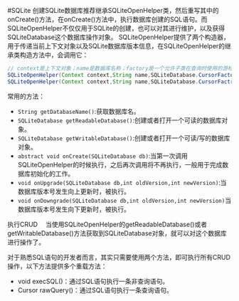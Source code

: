 #SQLite
创建SQLite数据库推荐继承SQLiteOpenHelper类，然后重写其中的onCreate()方法，在onCreate()方法中，执行数据库创建的SQL语句。而SQLiteOpenHelper不仅仅用于SQLite的创建，也可以对其进行维护，以及获得SQLiteDatabase这个数据库操作对象。
SQLiteOpenHelper提供了两个构造器，用于传递当前上下文对象以及SQLite数据库版本信息，在SQLiteOpenHelper的继承类构造方法中，会调用它：
```java
// context是上下文对象；name是数据库名称；factory是一个允许子类在查询时使用的游标，一般不用传null;version是数据库版本号；errorHandler是一个接口，当数据库错误的时候，执行的补救方法。
SQLiteOpenHelper(Context context,String name,SQLiteDatabase.CursorFactory factory,int version).
SQLiteOpenHelper(Context context,String name,SQLiteDatabase.CursorFactroy factory,int version,DatabaseErrorHandler errorHandler).
```
常用的方法：
- `String getDatabaseName()`:获取数据库名。
- `SQLiteDatabase getReadableDatabase()`:创建或者打开一个可读的数据库对象。
- `SQLiteDatabase getWritableDatabase()`:创建或者打开一个可读/写的数据库对象。
- `abstract void onCreate(SQLiteDatabase db)`:当第一次调用SQLiteOpenHelper的时候执行，之后再次调用将不再执行，一般用于完成数据库初始化的工作。
- `void onUpgrade(SQLiteDatabase db,int oldVersion,int newVersion)`:当数据库版本号发生向上更新时，被执行。
- `void onDowngrade(SQLiteDatabase db,int oldVersion,int newVersion)`当数据库版本号发生向下更新时，被执行。

执行CRUD
　当使用SQLiteOpenHelper的getReadableDatabase()或者getWritableDatabase()方法获取到SQLiteDatabase对象，就可以对这个数据库进行操作了。

对于熟悉SQL语句的开发者而言，其实只需要使用两个方法，即可执行所有CRUD操作，以下方法提供多个重载方法：
- void execSQL()：通过SQL语句执行一条非查询语句。
- Cursor rawQuery()：通过SQL语句执行一条查询语句。